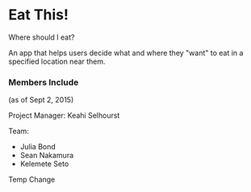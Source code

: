 # Eat This!
Where should I eat?

An app that helps users decide what and where they "want" to eat in a specified location near them.

### Members Include
(as of Sept 2, 2015)

Project Manager: Keahi Selhourst

Team:
  - Julia Bond
  - Sean Nakamura
  - Kelemete Seto

Temp Change